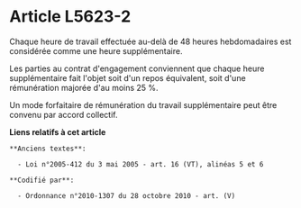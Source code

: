 # Article L5623-2

Chaque heure de travail effectuée au-delà de 48 heures hebdomadaires est considérée comme une heure supplémentaire.

Les parties au contrat d'engagement conviennent que chaque heure supplémentaire fait l'objet soit d'un repos équivalent, soit
d'une rémunération majorée d'au moins 25 %.

Un mode forfaitaire de rémunération du travail supplémentaire peut être convenu par accord collectif.

**Liens relatifs à cet article**

	**Anciens textes**:

	  - Loi n°2005-412 du 3 mai 2005 - art. 16 (VT), alinéas 5 et 6

	**Codifié par**:

	  - Ordonnance n°2010-1307 du 28 octobre 2010 - art. (V)
